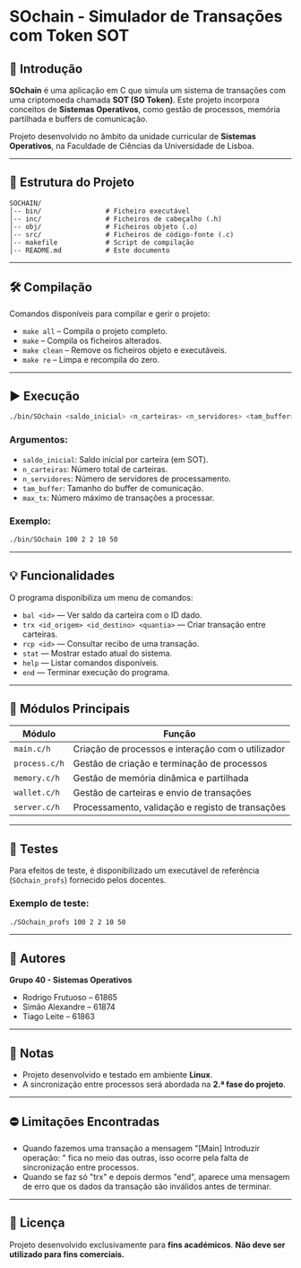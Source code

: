 # SOchain - Simulador de Transações com Token SOT

## 📌 Introdução
**SOchain** é uma aplicação em C que simula um sistema de transações com uma criptomoeda chamada **SOT (SO Token)**. Este projeto incorpora conceitos de **Sistemas Operativos**, como gestão de processos, memória partilhada e buffers de comunicação.

Projeto desenvolvido no âmbito da unidade curricular de **Sistemas Operativos**, na Faculdade de Ciências da Universidade de Lisboa.

---

## 📁 Estrutura do Projeto
```
SOCHAIN/
│-- bin/                # Ficheiro executável
│-- inc/                # Ficheiros de cabeçalho (.h)
│-- obj/                # Ficheiros objeto (.o)
│-- src/                # Ficheiros de código-fonte (.c)
│-- makefile            # Script de compilação
│-- README.md           # Este documento
```

---

## 🛠️ Compilação

Comandos disponíveis para compilar e gerir o projeto:

- `make all` – Compila o projeto completo.
- `make` – Compila os ficheiros alterados.
- `make clean` – Remove os ficheiros objeto e executáveis.
- `make re` – Limpa e recompila do zero.

---

## ▶️ Execução

```bash
./bin/SOchain <saldo_inicial> <n_carteiras> <n_servidores> <tam_buffer> <max_tx>
```

### Argumentos:
- `saldo_inicial`: Saldo inicial por carteira (em SOT).
- `n_carteiras`: Número total de carteiras.
- `n_servidores`: Número de servidores de processamento.
- `tam_buffer`: Tamanho do buffer de comunicação.
- `max_tx`: Número máximo de transações a processar.

### Exemplo:
```bash
./bin/SOchain 100 2 2 10 50
```

---

## 💡 Funcionalidades

O programa disponibiliza um menu de comandos:

- `bal <id>` — Ver saldo da carteira com o ID dado.
- `trx <id_origem> <id_destino> <quantia>` — Criar transação entre carteiras.
- `rcp <id>` — Consultar recibo de uma transação.
- `stat` — Mostrar estado atual do sistema.
- `help` — Listar comandos disponíveis.
- `end` — Terminar execução do programa.

---

## 🧩 Módulos Principais

| Módulo       | Função                                               |
|--------------|------------------------------------------------------|
| `main.c/h`   | Criação de processos e interação com o utilizador    |
| `process.c/h`| Gestão de criação e terminação de processos          |
| `memory.c/h` | Gestão de memória dinâmica e partilhada              |
| `wallet.c/h` | Gestão de carteiras e envio de transações            |
| `server.c/h` | Processamento, validação e registo de transações     |

---

## 🧪 Testes

Para efeitos de teste, é disponibilizado um executável de referência (`SOchain_profs`) fornecido pelos docentes.

### Exemplo de teste:
```bash
./SOchain_profs 100 2 2 10 50
```

---

## 👥 Autores

**Grupo 40 - Sistemas Operativos**

- Rodrigo Frutuoso – 61865
- Simão Alexandre – 61874
- Tiago Leite – 61863

---

## 📎 Notas

- Projeto desenvolvido e testado em ambiente **Linux**.
- A sincronização entre processos será abordada na **2.ª fase do projeto**.

---

## ⛔️ Limitações Encontradas
- Quando fazemos uma transação a mensagem "[Main] Introduzir operação: " fica no meio das outras, isso ocorre pela falta de sincronização entre processos.
- Quando se faz só "trx" e depois dermos "end", aparece uma mensagem de erro que os dados da transação são inválidos antes de terminar.

---

## 📄 Licença

Projeto desenvolvido exclusivamente para **fins académicos**.
**Não deve ser utilizado para fins comerciais.**
